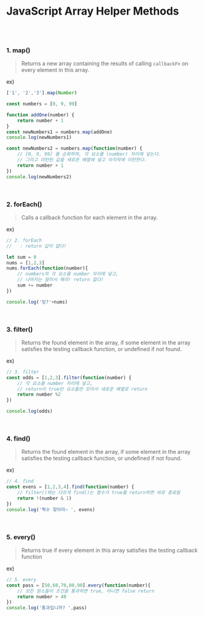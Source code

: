 # JavaScript Array Helper Methods

<br>

<br>

### 1. map()

> Returns a new array containing the results of calling `callbackFn` on every element in this array.

ex)

```javascript
['1', '2','3'].map(Number)

const numbers = [0, 9, 99]

function addOne(number) {
    return number + 1
}
const newNumbers1 = numbers.map(addOne)
console.log(newNumbers1)

const newNumbers2 = numbers.map(function(number) {
    // [0, 9, 99] 를 순회하며, 각 요소를 (number) 자리에 넣는다.
    // 그리고 리턴된 값을 새로운 배열에 넣고 마지막에 리턴한다.
    return number + 1
})
console.log(newNumbers2)
```



<br>

### 2. forEach()

> Calls a callback function for each element in the array.

 ex)

```javascript
// 2. forEach
//   : return 값이 없다!

let sum = 0
nums = [1,2,3]
nums.forEach(function(number){
    // numbers의 각 요소를 number 자리에 넣고,
    // 나머지는 알아서 해라! return 없다!
    sum += number
})

console.log('밍?'+nums)
```



<br>

### 3. filter()

> Returns the found element in the array, if some element in the array satisfies the testing callback function, or undefined if not found.

ex)

```javascript
// 3. filter
const odds = [1,2,3].filter(function(number) {
    // 각 요소를 number 자리에 넣고,
    // return이 true인 요소들만 모아서 새로운 배열로 return
    return number %2
})

console.log(odds)
```

<br>

### 4. find()

> Returns the found element in the array, if some element in the array satisfies the testing callback function, or undefined if not found.

ex)

```javascript
// 4. find
const evens = [1,2,3,4].find(function(number) {
	// filter()와는 다르게 find()는 함수가 true를 return하면 바로 종료됨
    return !(number & 1)
})
console.log('짝수 찾아라~ ', evens)
```

<br>

### 5. every()

> Returns true if every element in this array satisfies the testing callback function

ex)

```javascript
// 5. every
const pass = [50,60,70,80,90].every(function(number){
    // 모든 원소들이 조건을 통과하면 true, 아니면 false return
    return number > 40
})
console.log('통과입니까? ',pass)
```

<br>

<br>

